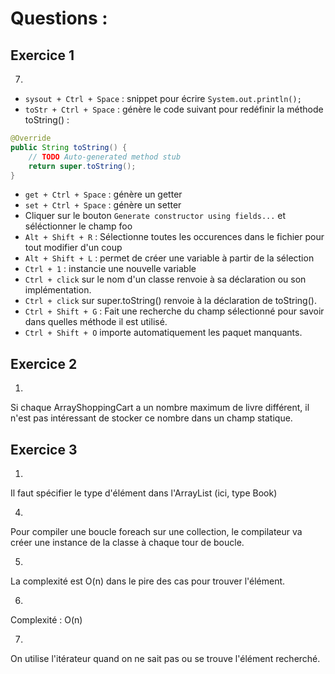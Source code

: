 # Questions :

## Exercice 1
7.
- `sysout + Ctrl + Space` : snippet pour écrire `System.out.println();`
- `toStr + Ctrl + Space` : génère le code suivant pour redéfinir la méthode toString() :
```java
@Override
public String toString() {
	// TODO Auto-generated method stub
	return super.toString();
}
```
- `get + Ctrl + Space` : génère un getter
- `set + Ctrl + Space` : génère un setter
- Cliquer sur le bouton `Generate constructor using fields...` et séléctionner le champ foo
- `Alt + Shift + R` : Sélectionne toutes les occurences dans le fichier pour tout modifier d'un coup
- `Alt + Shift + L` : permet de créer une variable à partir de la sélection
- `Ctrl + 1` : instancie une nouvelle variable
- `Ctrl + click` sur le nom d'un classe renvoie à sa déclaration ou son implémentation.
- `Ctrl + click` sur super.toString() renvoie à la déclaration de toString().
- `Ctrl + Shift + G` : Fait une recherche du champ sélectionné pour savoir dans quelles méthode il est utilisé.
- `Ctrl + Shift + O` importe automatiquement les paquet manquants.

## Exercice 2
1. 
Si chaque ArrayShoppingCart a un nombre maximum de livre différent, 
il n'est pas intéressant de stocker ce nombre dans un champ statique.

## Exercice 3
1. 
Il faut spécifier le type d'élément dans l'ArrayList (ici, type Book)

4. 
Pour compiler une boucle foreach sur une collection, le compilateur va créer une instance de la classe à chaque tour de boucle.

5. 
La complexité est O(n) dans le pire des cas pour trouver l'élément.

6.
Complexité : O(n)

7. 
On utilise l'itérateur quand on ne sait pas ou se trouve l'élément recherché.
